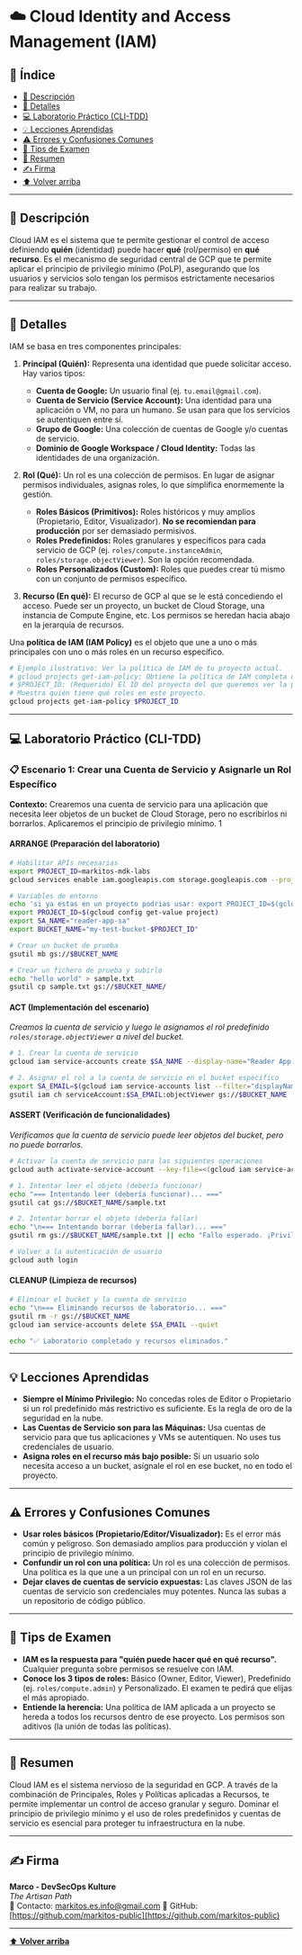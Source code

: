 # ☁️ Cloud Identity and Access Management (IAM)

## 📑 Índice
* [🧭 Descripción](#-descripción)
* [📘 Detalles](#-detalles)
* [💻 Laboratorio Práctico (CLI-TDD)](#-laboratorio-práctico-cli-tdd)
* [💡 Lecciones Aprendidas](#-lecciones-aprendidas)
* [⚠️ Errores y Confusiones Comunes](#️-errores-y-confusiones-comunes)
* [🎯 Tips de Examen](#-tips-de-examen)
* [🧾 Resumen](#-resumen)
* [✍️ Firma](#-firma)
* [⬆️ Volver arriba](#-cloud-identity-and-access-management-iam)

---

## 🧭 Descripción

Cloud IAM es el sistema que te permite gestionar el control de acceso definiendo **quién** (identidad) puede hacer **qué** (rol/permiso) en **qué recurso**. Es el mecanismo de seguridad central de GCP que te permite aplicar el principio de privilegio mínimo (PoLP), asegurando que los usuarios y servicios solo tengan los permisos estrictamente necesarios para realizar su trabajo.

---

## 📘 Detalles

IAM se basa en tres componentes principales:

1.  **Principal (Quién):** Representa una identidad que puede solicitar acceso. Hay varios tipos:
    *   **Cuenta de Google:** Un usuario final (ej. `tu.email@gmail.com`).
    *   **Cuenta de Servicio (Service Account):** Una identidad para una aplicación o VM, no para un humano. Se usan para que los servicios se autentiquen entre sí.
    *   **Grupo de Google:** Una colección de cuentas de Google y/o cuentas de servicio.
    *   **Dominio de Google Workspace / Cloud Identity:** Todas las identidades de una organización.

2.  **Rol (Qué):** Un rol es una colección de permisos. En lugar de asignar permisos individuales, asignas roles, lo que simplifica enormemente la gestión.
    *   **Roles Básicos (Primitivos):** Roles históricos y muy amplios (Propietario, Editor, Visualizador). **No se recomiendan para producción** por ser demasiado permisivos.
    *   **Roles Predefinidos:** Roles granulares y específicos para cada servicio de GCP (ej. `roles/compute.instanceAdmin`, `roles/storage.objectViewer`). Son la opción recomendada.
    *   **Roles Personalizados (Custom):** Roles que puedes crear tú mismo con un conjunto de permisos específico.

3.  **Recurso (En qué):** El recurso de GCP al que se le está concediendo el acceso. Puede ser un proyecto, un bucket de Cloud Storage, una instancia de Compute Engine, etc. Los permisos se heredan hacia abajo en la jerarquía de recursos.

Una **política de IAM (IAM Policy)** es el objeto que une a uno o más principales con uno o más roles en un recurso específico.

```bash
# Ejemplo ilustrativo: Ver la política de IAM de tu proyecto actual.
# gcloud projects get-iam-policy: Obtiene la política de IAM completa de un proyecto.
# $PROJECT_ID: (Requerido) El ID del proyecto del que queremos ver la política.
# Muestra quién tiene qué roles en este proyecto.
gcloud projects get-iam-policy $PROJECT_ID
```

---

## 💻 Laboratorio Práctico (CLI-TDD)

### 📋 Escenario 1: Crear una Cuenta de Servicio y Asignarle un Rol Específico
**Contexto:** Crearemos una cuenta de servicio para una aplicación que necesita leer objetos de un bucket de Cloud Storage, pero no escribirlos ni borrarlos. Aplicaremos el principio de privilegio mínimo.
1
#### ARRANGE (Preparación del laboratorio)
```bash
# Habilitar APIs necesarias
export PROJECT_ID=markitos-mdk-labs
gcloud services enable iam.googleapis.com storage.googleapis.com --project=$PROJECT_ID

# Variables de entorno
echo 'si ya estas en un proyecto podrias usar: export PROJECT_ID=$(gcloud config get-value project)'
export PROJECT_ID=$(gcloud config get-value project)
export SA_NAME="reader-app-sa"
export BUCKET_NAME="my-test-bucket-$PROJECT_ID"

# Crear un bucket de prueba
gsutil mb gs://$BUCKET_NAME

# Crear un fichero de prueba y subirlo
echo "hello world" > sample.txt
gsutil cp sample.txt gs://$BUCKET_NAME/
```

#### ACT (Implementación del escenario)
*Creamos la cuenta de servicio y luego le asignamos el rol predefinido `roles/storage.objectViewer` a nivel del bucket.*
```bash
# 1. Crear la cuenta de servicio
gcloud iam service-accounts create $SA_NAME --display-name="Reader App Service Account"

# 2. Asignar el rol a la cuenta de servicio en el bucket específico
export SA_EMAIL=$(gcloud iam service-accounts list --filter="displayName='Reader App Service Account'" --format="value(email)")
gsutil iam ch serviceAccount:$SA_EMAIL:objectViewer gs://$BUCKET_NAME
```

#### ASSERT (Verificación de funcionalidades)
*Verificamos que la cuenta de servicio puede leer objetos del bucket, pero no puede borrarlos.*
```bash
# Activar la cuenta de servicio para las siguientes operaciones
gcloud auth activate-service-account --key-file=<(gcloud iam service-accounts keys create - --iam-account=$SA_EMAIL)

# 1. Intentar leer el objeto (debería funcionar)
echo "=== Intentando leer (debería funcionar)... ==="
gsutil cat gs://$BUCKET_NAME/sample.txt

# 2. Intentar borrar el objeto (debería fallar)
echo "\n=== Intentando borrar (debería fallar)... ==="
gsutil rm gs://$BUCKET_NAME/sample.txt || echo "Fallo esperado. ¡Privilegio mínimo funcionando!"

# Volver a la autenticación de usuario
gcloud auth login
```

#### CLEANUP (Limpieza de recursos)
```bash
# Eliminar el bucket y la cuenta de servicio
echo "\n=== Eliminando recursos de laboratorio... ==="
gsutil rm -r gs://$BUCKET_NAME
gcloud iam service-accounts delete $SA_EMAIL --quiet

echo "✅ Laboratorio completado y recursos eliminados."
```

---

## 💡 Lecciones Aprendidas

*   **Siempre el Mínimo Privilegio:** No concedas roles de Editor o Propietario si un rol predefinido más restrictivo es suficiente. Es la regla de oro de la seguridad en la nube.
*   **Las Cuentas de Servicio son para las Máquinas:** Usa cuentas de servicio para que tus aplicaciones y VMs se autentiquen. No uses tus credenciales de usuario.
*   **Asigna roles en el recurso más bajo posible:** Si un usuario solo necesita acceso a un bucket, asígnale el rol en ese bucket, no en todo el proyecto.

---

## ⚠️ Errores y Confusiones Comunes

*   **Usar roles básicos (Propietario/Editor/Visualizador):** Es el error más común y peligroso. Son demasiado amplios para producción y violan el principio de privilegio mínimo.
*   **Confundir un rol con una política:** Un rol es una colección de permisos. Una política es la que une a un principal con un rol en un recurso.
*   **Dejar claves de cuentas de servicio expuestas:** Las claves JSON de las cuentas de servicio son credenciales muy potentes. Nunca las subas a un repositorio de código público.

---

## 🎯 Tips de Examen

*   **IAM es la respuesta para "quién puede hacer qué en qué recurso".** Cualquier pregunta sobre permisos se resuelve con IAM.
*   **Conoce los 3 tipos de roles:** Básico (Owner, Editor, Viewer), Predefinido (ej. `roles/compute.admin`) y Personalizado. El examen te pedirá que elijas el más apropiado.
*   **Entiende la herencia:** Una política de IAM aplicada a un proyecto se hereda a todos los recursos dentro de ese proyecto. Los permisos son aditivos (la unión de todas las políticas).

---

## 🧾 Resumen

Cloud IAM es el sistema nervioso de la seguridad en GCP. A través de la combinación de Principales, Roles y Políticas aplicadas a Recursos, te permite implementar un control de acceso granular y seguro. Dominar el principio de privilegio mínimo y el uso de roles predefinidos y cuentas de servicio es esencial para proteger tu infraestructura en la nube.

---

## ✍️ Firma

**Marco - DevSecOps Kulture**  
*The Artisan Path*  
📧 Contacto: [markitos.es.info@gmail.com](mailto:markitos.es.info@gmail.com)
🐙 GitHub: [https://github.com/markitos-public](https://github.com/markitos-public)

---

[⬆️ **Volver arriba**](#-cloud-identity-and-access-management-iam)
